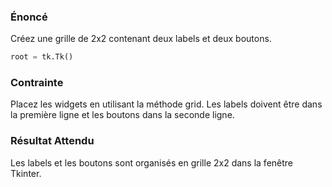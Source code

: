 ### Énoncé

Créez une grille de 2x2 contenant deux labels et deux boutons.

```python
root = tk.Tk()
```

### Contrainte

Placez les widgets en utilisant la méthode grid. Les labels doivent être dans la première ligne et les boutons dans la seconde ligne.

### Résultat Attendu

Les labels et les boutons sont organisés en grille 2x2 dans la fenêtre Tkinter.